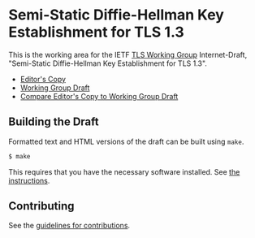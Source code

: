 # Semi-Static Diffie-Hellman Key Establishment for TLS 1.3

This is the working area for the IETF [TLS Working Group](https://datatracker.ietf.org/wg/tls/documents/) Internet-Draft, "Semi-Static Diffie-Hellman Key Establishment for TLS 1.3".

* [Editor's Copy](https://ekr.github.io/draft-rescorla-tls13-semistatic-dh/#go.draft-ietf-tls-semistatic-dh.html)
* [Working Group Draft](https://tools.ietf.org/html/draft-ietf-tls-semistatic-dh)
* [Compare Editor's Copy to Working Group Draft](https://ekr.github.io/draft-rescorla-tls13-semistatic-dh/#go.draft-ietf-tls-semistatic-dh.diff)

## Building the Draft

Formatted text and HTML versions of the draft can be built using `make`.

```sh
$ make
```

This requires that you have the necessary software installed.  See
[the instructions](https://github.com/martinthomson/i-d-template/blob/master/doc/SETUP.md).


## Contributing

See the
[guidelines for contributions](https://github.com/ekr/draft-rescorla-tls13-semistatic-dh/blob/master/CONTRIBUTING.md).
